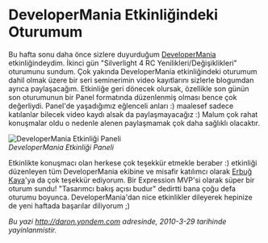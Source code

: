 # DeveloperMania Etkinliğindeki Oturumum 

Bu hafta sonu daha önce sizlere duyurduğum
[DeveloperMania](http://www.google.com/url?sa=t&source=web&ct=res&cd=1&ved=0CAYQFjAA&url=http%3A%2F%2Fwww.developermania.net%2F&rct=j&q=developermania&ei=5p6zS8ivAo7WmwPujLyuBA&usg=AFQjCNHsZkFVSpW0_PgI-TbBAXn3NQZWXg)
etkinliğindeydim. İkinci gün "Silverlight 4 RC
Yenilikleri/Değişiklikleri" oturumunu sundum. Çok yakında DeveloperMania
etkinliğindeki oturumum dahil olmak üzere bir seri seminerimin video
kayıtlarını sizlerle blogumdan ayrıca paylaşacağım. Etkinliğe geri
dönecek olursak, özellikle son günün son oturumunun bir Panel formatında
düzenlenmiş olması bence çok değerliydi. Panel'de yaşadığımız eğlenceli
anları :) maalesef sadece katılanlar bilecek video kaydı alsak da
paylaşmayacağız :) Malum çok rahat konuşmalar oldu o nedenle alenen
paylaşmamak çok daha sağlıklı olacaktır.

![DeveloperMania Etkinliği
Paneli](../media/DeveloperMania_Etkinligindeki_Oturumum/28032010_1.jpg)\
*DeveloperMania Etkinliği Paneli*

Etkinlikte konuşmacı olan herkese çok teşekkür etmekle beraber :)
etkinliği düzenleyen tüm DeveloperMania ekibine ve misafir katılımcı
olarak [Erbuğ Kaya](http://www.erbugkaya.com/kF5qb5uqjA)'ya da çok
teşekkür ediyorum. Bir Expression MVP'si olarak süper bir oturum sundu!
"Tasarımcı bakış açısı budur" dedirtti bana çoğu defa oturumu boyunca.
DeveloperMania'dan nice etkinlikler dileyerek hepinize de yeni haftada
başarılar diliyorum ;)


*Bu yazi http://daron.yondem.com adresinde, 2010-3-29 tarihinde yayinlanmistir.*